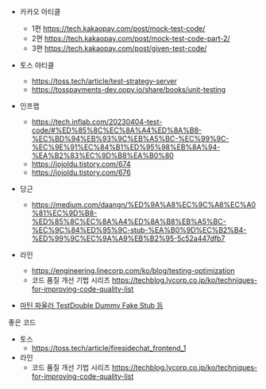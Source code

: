 

- 카카오 아티클
	- 1편 https://tech.kakaopay.com/post/mock-test-code/
	- 2편 https://tech.kakaopay.com/post/mock-test-code-part-2/
	- 3편 https://tech.kakaopay.com/post/given-test-code/
- 토스 아티클
	- https://toss.tech/article/test-strategy-server
	- https://tosspayments-dev.oopy.io/share/books/unit-testing
- 인프랩
	- https://tech.inflab.com/20230404-test-code/#%ED%85%8C%EC%8A%A4%ED%8A%B8-%EC%BD%94%EB%93%9C%EB%A5%BC-%EC%99%9C-%EC%9E%91%EC%84%B1%ED%95%98%EB%8A%94-%EA%B2%83%EC%9D%B8%EA%B0%80
	- https://jojoldu.tistory.com/674
	- https://jojoldu.tistory.com/676
- 당근
	- https://medium.com/daangn/%ED%9A%A8%EC%9C%A8%EC%A0%81%EC%9D%B8-%ED%85%8C%EC%8A%A4%ED%8A%B8%EB%A5%BC-%EC%9C%84%ED%95%9C-stub-%EA%B0%9D%EC%B2%B4-%ED%99%9C%EC%9A%A9%EB%B2%95-5c52a447dfb7
- 라인
	- https://engineering.linecorp.com/ko/blog/testing-optimization
	- 코드 품질 개선 기법 시리즈 https://techblog.lycorp.co.jp/ko/techniques-for-improving-code-quality-list

- [마틴 파울러 TestDouble Dummy Fake Stub 등](https://martinfowler.com/bliki/TestDouble.html) 

좋은 코드

- 토스
	- https://toss.tech/article/firesidechat_frontend_1
- 라인
	- 코드 품질 개선 기법 시리즈 https://techblog.lycorp.co.jp/ko/techniques-for-improving-code-quality-list

